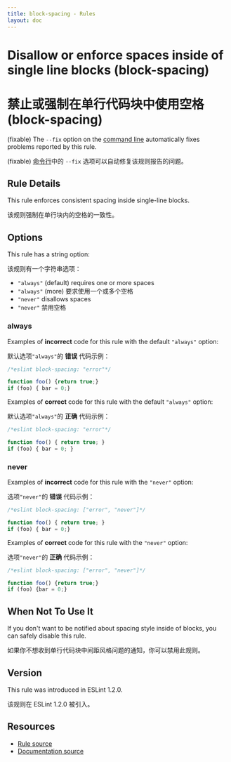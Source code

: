 ```yaml
---
title: block-spacing - Rules
layout: doc
---
```

<!-- Note: No pull requests accepted for this file. See README.md in the root directory for details. -->

# Disallow or enforce spaces inside of single line blocks (block-spacing)

# 禁止或强制在单行代码块中使用空格 (block-spacing)

(fixable) The `--fix` option on the [command line](../user-guide/command-line-interface#fix) automatically fixes problems reported by this rule.

(fixable) [命令行](../user-guide/command-line-interface#fix)中的 `--fix` 选项可以自动修复该规则报告的问题。

## Rule Details

This rule enforces consistent spacing inside single-line blocks.

该规则强制在单行块内的空格的一致性。

## Options

This rule has a string option:

该规则有一个字符串选项：

* `"always"` (default) requires one or more spaces
* `"always"` (more) 要求使用一个或多个空格
* `"never"` disallows spaces
* `"never"` 禁用空格

### always

Examples of **incorrect** code for this rule with the default `"always"` option:

默认选项`"always"`的 **错误** 代码示例：

```js
/*eslint block-spacing: "error"*/

function foo() {return true;}
if (foo) { bar = 0;}
```

Examples of **correct** code for this rule with the default `"always"` option:

默认选项`"always"`的 **正确** 代码示例：

```js
/*eslint block-spacing: "error"*/

function foo() { return true; }
if (foo) { bar = 0; }
```

### never

Examples of **incorrect** code for this rule with the `"never"` option:

选项`"never"`的 **错误** 代码示例：

```js
/*eslint block-spacing: ["error", "never"]*/

function foo() { return true; }
if (foo) { bar = 0;}
```

Examples of **correct** code for this rule with the `"never"` option:

选项`"never"`的 **正确** 代码示例：

```js
/*eslint block-spacing: ["error", "never"]*/

function foo() {return true;}
if (foo) {bar = 0;}
```

## When Not To Use It

If you don't want to be notified about spacing style inside of blocks, you can safely disable this rule.

如果你不想收到单行代码块中间距风格问题的通知，你可以禁用此规则。

## Version

This rule was introduced in ESLint 1.2.0.

该规则在 ESLint 1.2.0 被引入。

## Resources

* [Rule source](https://github.com/eslint/eslint/tree/master/lib/rules/block-spacing.js)
* [Documentation source](https://github.com/eslint/eslint/tree/master/docs/rules/block-spacing.md)
